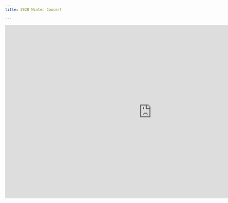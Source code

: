 ```yaml
---
title: 2020 Winter Concert

---
```

<iframe src="https://docs.google.com/presentation/d/e/2PACX-1vRunmDtM-VMKkqMsY-H59mPWKdndUjn0oK3zJ7TztksO_kQv7Qm0m7BE5CKmOg5_IpLi12-CqMVO9MZ/embed?start=false&loop=false&delayms=3000" frameborder="0" width="960" height="569" allowfullscreen="true" mozallowfullscreen="true" webkitallowfullscreen="true"></iframe>